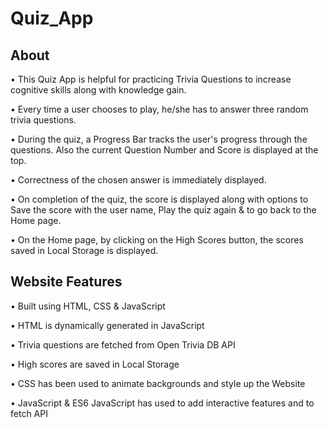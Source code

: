 # Quiz_App

## About
• This Quiz App is helpful for practicing Trivia Questions to increase cognitive skills along with 
knowledge gain.

• Every time a user chooses to play, he/she has to answer three random trivia questions.

• During the quiz, a Progress Bar tracks the user's progress through the questions. Also the 
current Question Number and Score is displayed at the top.

• Correctness of the chosen answer is immediately displayed.

• On completion of the quiz, the score is displayed along with options to Save the score with the 
user name, Play the quiz again & to go back to the Home page.

• On the Home page, by clicking on the High Scores button, the scores saved in Local Storage is 
displayed.

## Website Features
• Built using HTML, CSS & JavaScript

• HTML is dynamically generated in JavaScript

• Trivia questions are fetched from Open Trivia DB API

• High scores are saved in Local Storage

• CSS has been used to animate backgrounds and style up the Website

• JavaScript & ES6 JavaScript has used to add interactive features and to fetch API
